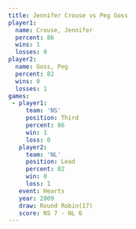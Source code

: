 ```yaml
---
title: Jennifer Crouse vs Peg Goss
player1:                
  name: Crouse, Jennifer
  percent: 86           
  wins: 1               
  losses: 0             
player2:                
  name: Goss, Peg       
  percent: 82           
  wins: 0               
  losses: 1             
games:
 - player1:         
     team: 'NS'     
     position: Third
     percent: 86    
     win: 1         
     loss: 0        
   player2:        
     team: 'NL'    
     position: Lead
     percent: 82   
     win: 0        
     loss: 1       
   event: Hearts        
   year: 2009           
   draw: Round Robin(17)
   score: NS 7 - NL 6   
---
```

